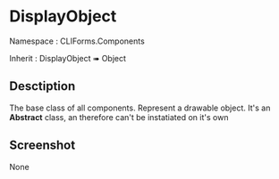 # DisplayObject

Namespace : CLIForms.Components

Inherit : DisplayObject ➠ Object

## Desctiption
The base class of all components. Represent a drawable object.
It's an **Abstract** class, an therefore can't be instatiated on it's own
## Screenshot
None

<!-- autoDocs:DisplayObject -->

